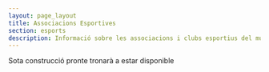 ```yaml
---
layout: page_layout
title: Associacions Esportives
section: esports
description: Informació sobre les associacions i clubs esportius del municipi de Pego.
---
```


Sota construcció pronte tronarà a estar disponible